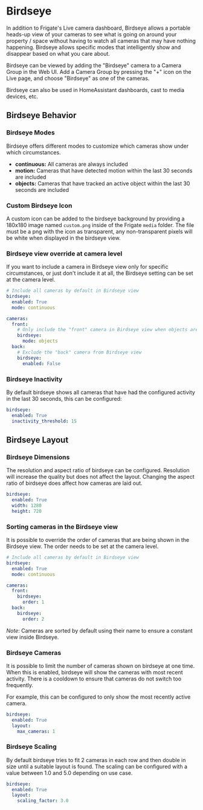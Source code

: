 # Birdseye

In addition to Frigate's Live camera dashboard, Birdseye allows a portable heads-up view of your cameras to see what is going on around your property / space without having to watch all cameras that may have nothing happening. Birdseye allows specific modes that intelligently show and disappear based on what you care about.

Birdseye can be viewed by adding the "Birdseye" camera to a Camera Group in the Web UI. Add a Camera Group by pressing the "+" icon on the Live page, and choose "Birdseye" as one of the cameras.

Birdseye can also be used in HomeAssistant dashboards, cast to media devices, etc.

## Birdseye Behavior

### Birdseye Modes

Birdseye offers different modes to customize which cameras show under which circumstances.

- **continuous:** All cameras are always included
- **motion:** Cameras that have detected motion within the last 30 seconds are included
- **objects:** Cameras that have tracked an active object within the last 30 seconds are included

### Custom Birdseye Icon

A custom icon can be added to the birdseye background by providing a 180x180 image named `custom.png` inside of the Frigate `media` folder. The file must be a png with the icon as transparent, any non-transparent pixels will be white when displayed in the birdseye view.

### Birdseye view override at camera level

If you want to include a camera in Birdseye view only for specific circumstances, or just don't include it at all, the Birdseye setting can be set at the camera level.

```yaml
# Include all cameras by default in Birdseye view
birdseye:
  enabled: True
  mode: continuous

cameras:
  front:
    # Only include the "front" camera in Birdseye view when objects are detected
    birdseye:
      mode: objects
  back:
    # Exclude the "back" camera from Birdseye view
    birdseye:
      enabled: False
```

### Birdseye Inactivity

By default birdseye shows all cameras that have had the configured activity in the last 30 seconds, this can be configured:

```yaml
birdseye:
  enabled: True
  inactivity_threshold: 15
```

## Birdseye Layout

### Birdseye Dimensions

The resolution and aspect ratio of birdseye can be configured. Resolution will increase the quality but does not affect the layout. Changing the aspect ratio of birdseye does affect how cameras are laid out.

```yaml
birdseye:
  enabled: True
  width: 1280
  height: 720
```

### Sorting cameras in the Birdseye view

It is possible to override the order of cameras that are being shown in the Birdseye view.
The order needs to be set at the camera level.

```yaml
# Include all cameras by default in Birdseye view
birdseye:
  enabled: True
  mode: continuous

cameras:
  front:
    birdseye:
      order: 1
  back:
    birdseye:
      order: 2
```

_Note_: Cameras are sorted by default using their name to ensure a constant view inside Birdseye.

### Birdseye Cameras

It is possible to limit the number of cameras shown on birdseye at one time. When this is enabled, birdseye will show the cameras with most recent activity. There is a cooldown to ensure that cameras do not switch too frequently.

For example, this can be configured to only show the most recently active camera.

```yaml
birdseye:
  enabled: True
  layout:
    max_cameras: 1
```

### Birdseye Scaling

By default birdseye tries to fit 2 cameras in each row and then double in size until a suitable layout is found. The scaling can be configured with a value between 1.0 and 5.0 depending on use case.

```yaml
birdseye:
  enabled: True
  layout:
    scaling_factor: 3.0
```
